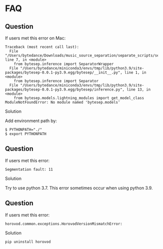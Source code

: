 # FAQ

## Question
If users met this error on Mac:
```
Traceback (most recent call last):
  File "/Users/bytedance/Downloads/music_source_separation/separate_scripts/separate.py", line 7, in <module>
    from bytesep.inference import SeparatorWrapper
  File "/Users/bytedance/miniconda3/envs/tmp/lib/python3.9/site-packages/bytesep-0.0.1-py3.9.egg/bytesep/__init__.py", line 1, in <module>
    from bytesep.inference import Separator
  File "/Users/bytedance/miniconda3/envs/tmp/lib/python3.9/site-packages/bytesep-0.0.1-py3.9.egg/bytesep/inference.py", line 13, in <module>
    from bytesep.models.lightning_modules import get_model_class
ModuleNotFoundError: No module named 'bytesep.models'
```

Solution

Add environment path by:
```
$ PYTHONPATH="./"
$ export PYTHONPATH
```

## Question

If users met this error:
```
Segmentation fault: 11
```

Solution

Try to use python 3.7. This error sometimes occur when using python 3.9.

## Question

If users met this error:

```
horovod.common.exceptions.HorovodVersionMismatchError:
```

Solution

```
pip uninstall horovod
```